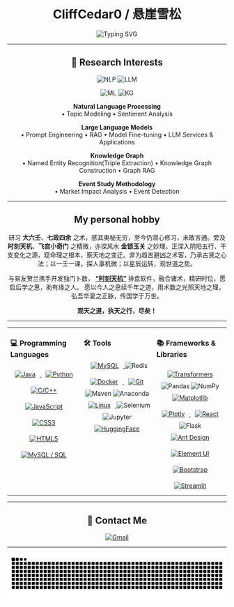 <div align="center">
  <h1 align="center">CliffCedar0 / 悬崖雪松</h1>
  
  <p align="center">
    <img src="https://readme-typing-svg.herokuapp.com?font=Fira+Code&pause=1000&color=2AA889&center=true&vCenter=true&width=435&lines=Student+%40+XMUT;Collaborative+Communicator;New+Technology+Enthusiast;Self-Motivated+Problem+Solver;NLP+Researcher;Full+Stack+Developer;Competitive+Programmer" alt="Typing SVG" />
  </p>

  <hr />

  <h2 align="center">🔬 Research Interests</h2>
  
  <p align="center">
    <img src="https://img.shields.io/badge/Natural%20Language%20Processing-2AA889?style=for-the-badge&logo=openai&logoColor=white" alt="NLP" />
    <img src="https://img.shields.io/badge/Large%20Language%20Models-2AA889?style=for-the-badge&logo=openai&logoColor=white" alt="LLM" />
    </p>
    <p align="center">
    <img src="https://img.shields.io/badge/Machine%20Learning-2AA889?style=for-the-badge&logo=scikit-learn&logoColor=white" alt="ML" />
    <img src="https://img.shields.io/badge/Knowledge%20Graph-2AA889?style=for-the-badge&logo=neo4j&logoColor=white" alt="KG" />
  </p>

  <p align="center">
    <strong>Natural Language Processing</strong><br>
    • Topic Modeling • Sentiment Analysis
  </p>

  <p align="center">
    <strong>Large Language Models</strong><br>
    • Prompt Engineering • RAG • Model Fine-tuning • LLM Services & Applications
  </p>

  <p align="center">
    <strong>Knowledge Graph</strong><br>
    • Named Entity Recognition(Triple Extraction) • Knowledge Graph Construction • Graph RAG
  </p>

  <p align="center">
    <strong>Event Study Methodology</strong><br>
    • Market Impact Analysis • Event Detection
  </p>

  <hr />


  <h2 align="center">My personal hobby</h2>

 <p align="center">
  研习 <strong>大六壬</strong>、<strong>七政四余</strong> 之术，感其奥秘无穷，至今仍潜心修习，未敢言通。旁及 <strong>时刻天机</strong>、<strong>飞宫小奇门</strong> 之精微，亦探风水 <strong>金锁玉关</strong> 之妙理。正深入阴阳五行、干支变化之源，窥命理之根本，察天地之变迁。非为趋吉避凶之术客，乃承古贤之心法；以一壬一课，探人事机微；以星辰运转，观世道之势。
</p>

<p align="center">
  与易友贺兰携手开发独门卜数， <a href="https://sktj.maozi.io/" target="_blank"><strong>“时刻天机”</strong></a> 排盘软件，融合诸术，精研时位，愿启后学之思，助有缘之人。 愿以今人之思续千年之道，用术数之光照天地之理，弘吾华夏之正脉，传国学于万世。
</p>

<p align="center">
  <strong>观天之道，执天之行，尽矣！</strong>
</p>
<!-- <p align="center">
  I delve into the study of *Da Liu Ren* and *Qi Zheng Si Yu*, both profound systems of Chinese metaphysics whose mysteries remain unfathomable. I continue to study them with humility and reverence. In addition, I explore the intricacies of *Xiao Cheng Tu*, *Xiao Qi Men*, and the geomantic wisdom of *Jin Suo Yu Guan* (Golden Lock Jade Barrier). My current focus is on the principles of Yin-Yang, the Five Elements, and the transformations of the Heavenly Stems and Earthly Branches—seeking the origins of destiny and observing the shifting patterns of Heaven and Earth.

  I am not a seeker of fortune-telling for personal gain, but a follower of the ancient sages' mind-dharma. Through each *Liu Ren* chart, I explore the subtle workings of human affairs; through the movements of stars and constellations, I contemplate the trends of the world. Together with my Dao companion Helan, I co-develop the unique divination and astrology software <a href="https://sktj.maozi.io/" target="_blank">"Shi Ke Tian Ji"</a>, integrating multiple arts and refining time-based calculation, in hopes of inspiring future learners and helping those with affinity.

  With the thoughts of today, I strive to continue the Dao of millennia. With the light of metaphysics, I aim to illuminate the principles of Heaven and Earth, to uphold the righteous lineage of Chinese traditional wisdom, and to pass it on for generations.

  <strong>To observe the Way of Heaven, and to act in accordance with it — therein lies the ultimate truth.</strong>
</p> -->
<hr />

<table><tr><td valign="top" width="33%">

### 💻 Programming Languages
<div align="center">  
<a href="https://www.java.com/" target="_blank">
  <img style="margin: 10px" src="https://profilinator.rishav.dev/skills-assets/java-original-wordmark.svg" alt="Java" height="50" />
</a>  
<a href="https://www.python.org/" target="_blank">
  <img style="margin: 10px" src="https://profilinator.rishav.dev/skills-assets/python-original.svg" alt="Python" height="50" />
</a>  
<a href="https://en.wikipedia.org/wiki/C%2B%2B" target="_blank">
  <img style="margin: 10px" src="https://profilinator.rishav.dev/skills-assets/cplusplus-original.svg" alt="C/C++" height="50" />
</a>  
<a href="https://www.javascript.com/" target="_blank">
  <img style="margin: 10px" src="https://profilinator.rishav.dev/skills-assets/javascript-original.svg" alt="JavaScript" height="50" />
</a>  
<a href="https://developer.mozilla.org/en-US/docs/Web/CSS" target="_blank">
  <img style="margin: 10px" src="https://profilinator.rishav.dev/skills-assets/css3-original-wordmark.svg" alt="CSS3" height="50" />
</a>  
<a href="https://en.wikipedia.org/wiki/HTML5" target="_blank">
  <img style="margin: 10px" src="https://profilinator.rishav.dev/skills-assets/html5-original-wordmark.svg" alt="HTML5" height="50" />
</a>  
<a href="https://www.mysql.com/" target="_blank">
  <img style="margin: 10px" src="https://profilinator.rishav.dev/skills-assets/mysql-original-wordmark.svg" alt="MySQL / SQL" height="50" />
</a>
</div>

</td><td valign="top" width="33%">



### 🛠️ Tools  
<div align="center">  
<a href="https://www.mysql.com/" target="_blank">
  <img style="margin: 10px" src="https://profilinator.rishav.dev/skills-assets/mysql-original-wordmark.svg" alt="MySQL" height="50" />
</a>  
<img src="https://cdn.jsdelivr.net/gh/devicons/devicon/icons/redis/redis-original.svg" alt="Redis" height="50" />
<a href="https://www.docker.com/" target="_blank">
  <img style="margin: 10px" src="https://profilinator.rishav.dev/skills-assets/docker-original-wordmark.svg" alt="Docker" height="50" />
</a>  
<a href="https://git-scm.com/" target="_blank">
  <img style="margin: 10px" src="https://profilinator.rishav.dev/skills-assets/git-scm-icon.svg" alt="Git" height="50" />
</a>  
<img src="https://cdn.jsdelivr.net/gh/devicons/devicon/icons/apache/apache-original.svg" alt="Maven" height="50" />
<img src="https://cdn.jsdelivr.net/gh/devicons/devicon/icons/anaconda/anaconda-original.svg" alt="Anaconda" height="50" />
<a href="https://www.linux.org/" target="_blank">
  <img style="margin: 10px" src="https://profilinator.rishav.dev/skills-assets/linux-original.svg" alt="Linux" height="50" />
</a>    
<img src="https://cdn.jsdelivr.net/gh/devicons/devicon/icons/selenium/selenium-original.svg" alt="Selenium" height="50" />
<img src="https://cdn.jsdelivr.net/gh/devicons/devicon/icons/jupyter/jupyter-original.svg" alt="Jupyter" height="50" />
<a href="https://huggingface.co/" target="_blank">
  <img style="margin: 10px" src="https://huggingface.co/front/assets/huggingface_logo-noborder.svg" alt="HuggingFace" height="50" />
</a>
</div>

</td><td valign="top" width="33%">

### 📚 Frameworks & Libraries
<div align="center">  
<a href="https://huggingface.co/transformers/" target="_blank">
  <img style="margin: 10px" src="https://huggingface.co/front/assets/huggingface_logo-noborder.svg" alt="Transformers" height="50" />
</a>
<img src="https://cdn.jsdelivr.net/gh/devicons/devicon/icons/pandas/pandas-original.svg" alt="Pandas" height="50" />
<img src="https://cdn.jsdelivr.net/gh/devicons/devicon/icons/numpy/numpy-original.svg" alt="NumPy" height="50" />
<a href="https://matplotlib.org/" target="_blank">
  <img style="margin: 10px" src="https://cdn.jsdelivr.net/gh/devicons/devicon/icons/matplotlib/matplotlib-original.svg" alt="Matplotlib" height="50" />
</a>
<a href="https://plotly.com/" target="_blank">
  <img style="margin: 10px" src="https://cdn.jsdelivr.net/gh/devicons/devicon/icons/plotly/plotly-original.svg" alt="Plotly" height="50" />
</a>
<a href="https://reactjs.org/" target="_blank">
  <img style="margin: 10px" src="https://profilinator.rishav.dev/skills-assets/react-original-wordmark.svg" alt="React" height="50" />
</a>
<img src="https://cdn.jsdelivr.net/gh/devicons/devicon/icons/flask/flask-original-wordmark.svg" alt="Flask" height="50" />
<a href="https://ant.design/" target="_blank">
  <img style="margin: 10px" src="https://cdn.jsdelivr.net/gh/devicons/devicon/icons/antdesign/antdesign-original.svg" alt="Ant Design" height="50" />
</a>
<a href="https://element.eleme.io/" target="_blank">
  <img style="margin: 10px" src="https://avatars.githubusercontent.com/u/20498388?s=200&v=4" alt="Element UI" height="50" />
</a>
<a href="https://getbootstrap.com/" target="_blank">
  <img style="margin: 10px" src="https://profilinator.rishav.dev/skills-assets/bootstrap-plain.svg" alt="Bootstrap" height="50" />
</a>
<a href="https://streamlit.io/" target="_blank">
  <img style="margin: 10px" src="https://streamlit.io/images/brand/streamlit-logo-primary-colormark-darktext.svg" alt="Streamlit" height="50" />
</a>
</div>

</td></tr></table>  


  <hr />

  <h2 align="center">📧 Contact Me</h2>

  <p align="center">
    <a href="mailto:cliffcedar0@gmail.com">
      <img src="https://img.shields.io/badge/Gmail-D14836?style=for-the-badge&logo=gmail&logoColor=white" alt="Gmail" />
    </a>
  </p>

  <hr />

  <picture>
    <source
      media="(prefers-color-scheme: dark)"
      srcset="https://raw.githubusercontent.com/icecliffs/icecliffs/output/github-contribution-grid-snake.svg"
    />
    <source
      media="(prefers-color-scheme: light)"
      srcset="https://raw.githubusercontent.com/icecliffs/icecliffs/output/github-contribution-grid-snake.svg"
    />
    <img
      alt="GitHub contribution grid snake animation"
      src="https://raw.githubusercontent.com/icecliffs/icecliffs/output/github-contribution-grid-snake.svg"
    />
  </picture>
</div>
